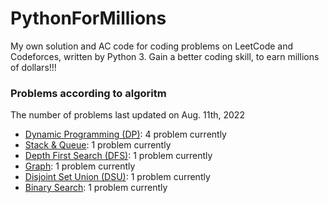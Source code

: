 # PythonForMillions
My own solution and AC code for coding problems on LeetCode and Codeforces, written by Python 3. Gain a better coding skill, to earn millions of dollars!!!

### Problems according to algoritm
The number of problems last updated on Aug. 11th, 2022

- [Dynamic Programming (DP)](https://github.com/chuzhumin98/PythonForMillions/blob/main/category-algorithm/Dynamic%20Programming%20(DP).md): 4 problem currently
-  [Stack & Queue](https://github.com/chuzhumin98/PythonForMillions/blob/main/category-algorithm/Stack%20%26%20Queue.md): 1 problem currently
-  [Depth First Search (DFS)](https://github.com/chuzhumin98/PythonForMillions/blob/main/category-algorithm/Depth%20First%20Search%20(DFS).md): 1 problem currently
-  [Graph](https://github.com/chuzhumin98/PythonForMillions/blob/main/category-algorithm/Graph.md): 1 problem currently
-  [Disjoint Set Union (DSU)](https://github.com/chuzhumin98/PythonForMillions/blob/main/category-algorithm/Disjoint%20Set%20Union%20(DSU).md): 1 problem currently
-  [Binary Search](https://github.com/chuzhumin98/PythonForMillions/blob/main/category-algorithm/Binary%20Search.md): 1 problem currently